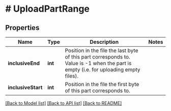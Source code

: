 # # UploadPartRange

## Properties

Name | Type | Description | Notes
------------ | ------------- | ------------- | -------------
**inclusiveEnd** | **int** | Position in the file the last byte of this part corresponds to. Value is -1 when the part is empty (i.e. for uploading empty files). |
**inclusiveStart** | **int** | Position in the file the first byte of this part corresponds to. |

[[Back to Model list]](../../README.md#models) [[Back to API list]](../../README.md#endpoints) [[Back to README]](../../README.md)
